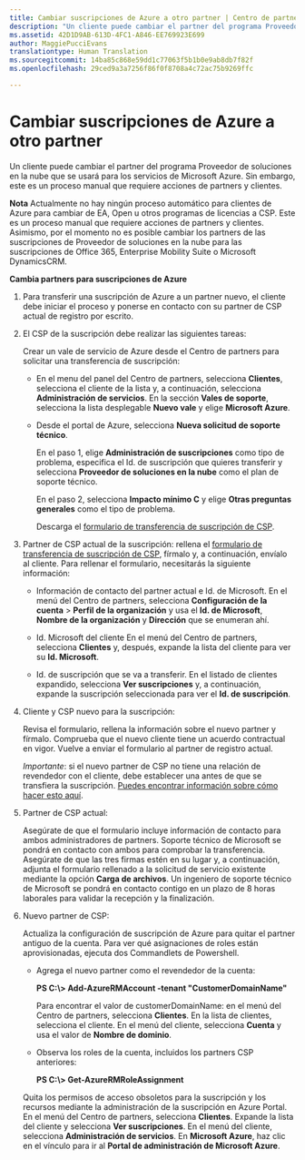 ```yaml
---
title: Cambiar suscripciones de Azure a otro partner | Centro de partners
description: "Un cliente puede cambiar el partner del programa Proveedor de soluciones en la nube que se usará para los servicios de Microsoft Azure. Sin embargo, este es un proceso manual que requiere acciones de partners y clientes."
ms.assetid: 42D1D9AB-613D-4FC1-A846-EE769923E699
author: MaggiePucciEvans
translationtype: Human Translation
ms.sourcegitcommit: 14ba85c868e59dd1c77063f5b1b0e9ab8db7f82f
ms.openlocfilehash: 29ced9a3a7256f86f0f8708a4c72ac75b9269ffc

---
```


# Cambiar suscripciones de Azure a otro partner


Un cliente puede cambiar el partner del programa Proveedor de soluciones en la nube que se usará para los servicios de Microsoft Azure. Sin embargo, este es un proceso manual que requiere acciones de partners y clientes.

**Nota**  Actualmente no hay ningún proceso automático para clientes de Azure para cambiar de EA, Open u otros programas de licencias a CSP. Este es un proceso manual que requiere acciones de partners y clientes. Asimismo, por el momento no es posible cambiar los partners de las suscripciones de Proveedor de soluciones en la nube para las suscripciones de Office 365, Enterprise Mobility Suite o Microsoft DynamicsCRM.

 

**Cambia partners para suscripciones de Azure**

1.  Para transferir una suscripción de Azure a un partner nuevo, el cliente debe iniciar el proceso y ponerse en contacto con su partner de CSP actual de registro por escrito.

2.  El CSP de la suscripción debe realizar las siguientes tareas:

    Crear un vale de servicio de Azure desde el Centro de partners para solicitar una transferencia de suscripción:

    -   En el menu del panel del Centro de partners, selecciona **Clientes**, selecciona el cliente de la lista y, a continuación, selecciona **Administración de servicios**. En la sección **Vales de soporte**, selecciona la lista desplegable **Nuevo vale** y elige **Microsoft Azure**.

    -   Desde el portal de Azure, selecciona **Nueva solicitud de soporte técnico**.

        En el paso 1, elige **Administración de suscripciones** como tipo de problema, especifica el Id. de suscripción que quieres transferir y selecciona **Proveedor de soluciones en la nube** como el plan de soporte técnico.

        En el paso 2, selecciona **Impacto mínimo C** y elige **Otras preguntas generales** como el tipo de problema.

        Descarga el [formulario de transferencia de suscripción de CSP](https://assets.windowsphone.com/5222c408-e546-4e01-b72a-2ec7d4c43d57/CSP_Subscription_Transfer_Form_Azure_InvariantCulture_Default.zip).

3.  Partner de CSP actual de la suscripción: rellena el [formulario de transferencia de suscripción de CSP](https://assets.windowsphone.com/5222c408-e546-4e01-b72a-2ec7d4c43d57/CSP_Subscription_Transfer_Form_Azure_InvariantCulture_Default.zip), fírmalo y, a continuación, envíalo al cliente. Para rellenar el formulario, necesitarás la siguiente información:

    -   Información de contacto del partner actual e Id. de Microsoft. En el menú del Centro de partners, selecciona **Configuración de la cuenta** &gt; **Perfil de la organización** y usa el **Id. de Microsoft**, **Nombre de la organización** y **Dirección** que se enumeran ahí.

    -   Id. Microsoft del cliente En el menú del Centro de partners, selecciona **Clientes** y, después, expande la lista del cliente para ver su **Id. Microsoft**.

    -   Id. de suscripción que se va a transferir. En el listado de clientes expandido, selecciona **Ver suscripciones** y, a continuación, expande la suscripción seleccionada para ver el **Id. de suscripción**.

4.  Cliente y CSP nuevo para la suscripción:

    Revisa el formulario, rellena la información sobre el nuevo partner y fírmalo. Comprueba que el nuevo cliente tiene un acuerdo contractual en vigor. Vuelve a enviar el formulario al partner de registro actual.

    *Importante*: si el nuevo partner de CSP no tiene una relación de revendedor con el cliente, debe establecer una antes de que se transfiera la suscripción. [Puedes encontrar información sobre cómo hacer esto aquí](https://int.msdn.microsoft.com/en-us/library/partnercenter/mt750320.aspx).

5.  Partner de CSP actual:

    Asegúrate de que el formulario incluye información de contacto para ambos administradores de partners. Soporte técnico de Microsoft se pondrá en contacto con ambos para comprobar la transferencia. Asegúrate de que las tres firmas estén en su lugar y, a continuación, adjunta el formulario rellenado a la solicitud de servicio existente mediante la opción **Carga de archivos**. Un ingeniero de soporte técnico de Microsoft se pondrá en contacto contigo en un plazo de 8 horas laborales para validar la recepción y la finalización.

6.  Nuevo partner de CSP:

    Actualiza la configuración de suscripción de Azure para quitar el partner antiguo de la cuenta. Para ver qué asignaciones de roles están aprovisionadas, ejecuta dos Commandlets de Powershell.

    -   Agrega el nuevo partner como el revendedor de la cuenta:

        **PS C:\\&gt; Add-AzureRMAccount -tenant "CustomerDomainName"**

        Para encontrar el valor de customerDomainName: en el menú del Centro de partners, selecciona **Clientes**. En la lista de clientes, selecciona el cliente. En el menú del cliente, selecciona **Cuenta** y usa el valor de **Nombre de dominio**.

    -   Observa los roles de la cuenta, incluidos los partners CSP anteriores:

        **PS C:\\&gt; Get-AzureRMRoleAssignment**

    Quita los permisos de acceso obsoletos para la suscripción y los recursos mediante la administración de la suscripción en Azure Portal. En el menú del Centro de partners, selecciona **Clientes**. Expande la lista del cliente y selecciona **Ver suscripciones**. En el menú del cliente, selecciona **Administración de servicios**. En **Microsoft Azure**, haz clic en el vínculo para ir al **Portal de administración de Microsoft Azure**.

 

 






<!--HONumber=Nov16_HO4-->


